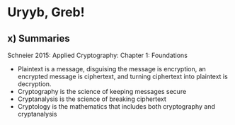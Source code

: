 # Uryyb, Greb!

## x) Summaries

Schneier 2015: Applied Cryptography: Chapter 1: Foundations

- Plaintext is a message, disguising the message is encryption, an encrypted message is ciphertext, and turning ciphertext into plaintext is decryption.
- Cryptography is the science of keeping messages secure
- Cryptanalysis is the science of breaking ciphertext
- Cryptology is the mathematics that includes both cryptography and cryptanalysis
